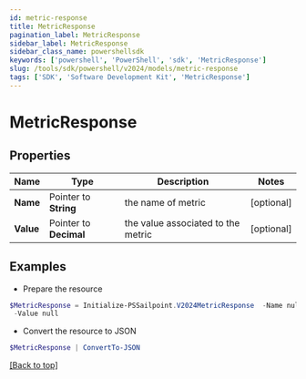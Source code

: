 ```yaml
---
id: metric-response
title: MetricResponse
pagination_label: MetricResponse
sidebar_label: MetricResponse
sidebar_class_name: powershellsdk
keywords: ['powershell', 'PowerShell', 'sdk', 'MetricResponse'] 
slug: /tools/sdk/powershell/v2024/models/metric-response
tags: ['SDK', 'Software Development Kit', 'MetricResponse']
---
```



# MetricResponse

## Properties

Name | Type | Description | Notes
------------ | ------------- | ------------- | -------------
**Name** |  Pointer to **String** | the name of metric | [optional] 
**Value** |  Pointer to **Decimal** | the value associated to the metric | [optional] 

## Examples

- Prepare the resource
```powershell
$MetricResponse = Initialize-PSSailpoint.V2024MetricResponse  -Name null `
 -Value null
```

- Convert the resource to JSON
```powershell
$MetricResponse | ConvertTo-JSON
```


[[Back to top]](#) 

